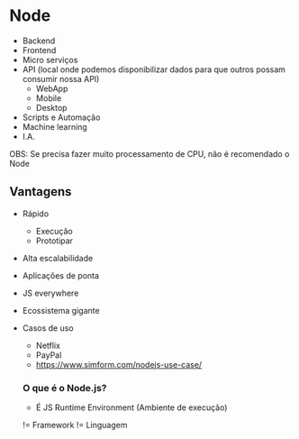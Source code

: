 # Node

- Backend
- Frontend
- Micro serviços
- API (local onde podemos disponibilizar dados para que outros possam consumir nossa API)
  - WebApp
  - Mobile
  - Desktop
- Scripts e Automação
- Machine learning
- I.A.

OBS: Se precisa fazer muito processamento de CPU, não é recomendado o Node



## Vantagens

- Rápido
  * Execução
  * Prototipar
- Alta escalabilidade
- Aplicações de ponta
- JS everywhere
- Ecossistema gigante
- Casos de uso
  * Netflix
  * PayPal
  * https://www.simform.com/nodejs-use-case/



  ### O que é o Node.js?

  - É JS Runtime Environment (Ambiente de execução)

  != Framework
  != Linguagem
